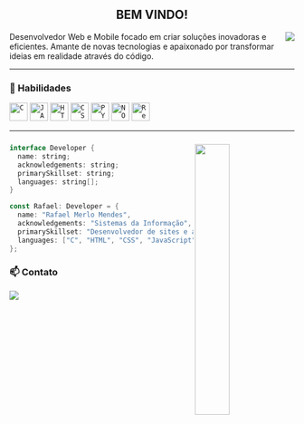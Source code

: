 <h2 align="center"> BEM VINDO!</h2>

<div>
  <img align="right" style="margin-bottom:1rem;" src="https://github-readme-stats.vercel.app/api/top-langs?username=rafaelmm16&layout=compact&langs_count=8&card_width=320&hide_progress=true&theme=holi" />
<p>
Desenvolvedor Web e Mobile focado em criar soluções inovadoras e eficientes.  Amante de novas tecnologias e apaixonado por transformar ideias em realidade através do código.
</p>
</div>

---

### 🚀 Habilidades
<div >
<code><img height="32" src="https://cdn.iconscout.com/icon/free/png-512/c-programming-569564.png" alt="C"/></code>
<code><img height="32" src="https://cdn.iconscout.com/icon/free/png-256/javascript-2038874-1720087.png" alt="JAVASC"/></code>
<code><img height="32" src="https://www.alura.com.br/artigos/assets/html-css-js/imagem-1.png" alt="HTML"/></code>
<code><img height="32" src="https://logodownload.org/wp-content/uploads/2017/04/css-3-logo-1.png" alt="CSS"/></code>
<code><img height="32" src="https://cdn3.iconfinder.com/data/icons/logos-and-brands-adobe/512/267_Python-512.png" alt="PYTHON"/></code>
<code><img height="32" src="https://cdn4.iconfinder.com/data/icons/logos-and-brands/512/233_Node_Js_logo-256.png" alt="NODEJS"/></code>
<code><img height="32" src="https://cdn0.iconfinder.com/data/icons/logos-brands-in-colors/128/react_color-256.png" alt="React"/></code>
</div>

---

###

<img align="right" width="35%" src="https://raw.githubusercontent.com/MicaelliMedeiros/micaellimedeiros/master/image/computer-illustration.png" />

```kotlin
interface Developer {
  name: string;
  acknowledgements: string;
  primarySkillset: string;
  languages: string[];
}

const Rafael: Developer = {
  name: "Rafael Merlo Mendes",
  acknowledgements: "Sistemas da Informação",
  primarySkillset: "Desenvolvedor de sites e aplicativos",
  languages: ["C", "HTML", "CSS", "JavaScript", "React"]
};

```
### 📫 Contato

[<img src="https://img.shields.io/badge/-Linkedin-0e76a8?style=flat-square&logo=Linkedin&logoColor=white&link=https">](https://www.linkedin.com/in/rafael-merlo-mendes-b0427a142/)
